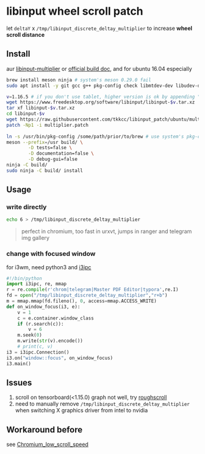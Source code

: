 # libinput wheel scroll patch

let `deltaY` x `/tmp/libinput_discrete_deltay_multiplier` to increase **wheel scroll distance**

## Install

aur [libinput-multiplier](https://aur.archlinux.org/packages/libinput-multiplier) or [official build doc](https://wayland.freedesktop.org/libinput/doc/latest/building.html),
and for ubuntu 16.04 especially
```sh
brew install meson ninja # system's meson 0.29.0 fail
sudo apt install -y git gcc g++ pkg-config check libmtdev-dev libudev-dev libevdev-dev libwacom-dev xserver-xorg-input-libinput

v=1.16.5 # if you don't use tablet, higher version is ok by appending "-D libwacom=false" to meson
wget https://www.freedesktop.org/software/libinput/libinput-$v.tar.xz
tar xf libinput-$v.tar.xz
cd libinput-$v
wget https://raw.githubusercontent.com/tkkcc/libinput_patch/ubuntu/multiplier.patch
patch -Np1 -i multiplier.patch
 
ln -s /usr/bin/pkg-config /some/path/prior/to/brew # use system's pkg-config instead of brew's
meson --prefix=/usr build/ \
        -D tests=false \
        -D documentation=false \
        -D debug-gui=false
ninja -C build/
sudo ninja -C build/ install
```

## Usage

### write directly
```sh
echo 6 > /tmp/libinput_discrete_deltay_multiplier
```
> perfect in chromium, too fast in urxvt, jumps in ranger and telegram img gallery

### change with focused window

for i3wm, need python3 and [i3ipc](https://github.com/acrisci/i3ipc-python)
```python
#!/bin/python
import i3ipc, re, mmap
r = re.compile(r'chrom|telegram|Master PDF Editor|typora',re.I)
fd = open("/tmp/libinput_discrete_deltay_multiplier","r+b")
m = mmap.mmap(fd.fileno(), 0, access=mmap.ACCESS_WRITE)
def on_window_focus(i3, e):
    v = 1
    c = e.container.window_class
    if (r.search(c)):
        v = 6
    m.seek(0)
    m.write(str(v).encode())
    # print(c, v)
i3 = i3ipc.Connection()
i3.on("window::focus", on_window_focus)
i3.main()
```

## Issues

1. scroll on tensorboard(<1.15.0) graph not well, try [roughscroll](https://greasyfork.org/en/scripts/36257-roughscroll)
2. need to manually remove `/tmp/libinput_discrete_deltay_multiplier` when switching X graphics driver from intel to nvidia

##  Workaround before

see [Chromium_low_scroll_speed](https://wiki.archlinux.org/index.php/Chromium#Chromium_low_scroll_speed)
